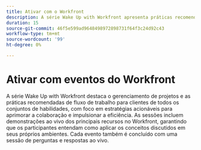 ```yaml
---
title: Ativar com o Workfront
description: A série Wake Up with Workfront apresenta práticas recomendadas de gerenciamento de projetos e fluxo de trabalho para todos os níveis de habilidade, apresentando estratégias acionáveis, demonstrações em tempo real dos principais recursos do Workfront e uma sessão de perguntas e respostas final.
duration: 15
source-git-commit: 46f5e599ad9648498972898731f64f3c24d92c43
workflow-type: tm+mt
source-wordcount: '99'
ht-degree: 0%

---
```


# Ativar com eventos do Workfront

A série Wake Up with Workfront destaca o gerenciamento de projetos e as práticas recomendadas de fluxo de trabalho para clientes de todos os conjuntos de habilidades, com foco em estratégias acionáveis para aprimorar a colaboração e impulsionar a eficiência. As sessões incluem demonstrações ao vivo dos principais recursos no Workfront, garantindo que os participantes entendam como aplicar os conceitos discutidos em seus próprios ambientes. Cada evento também é concluído com uma sessão de perguntas e respostas ao vivo.


<!-- CARDS

* activity-log.md {cta  = Watch event}

-->
